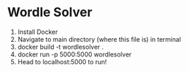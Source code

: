 # Wordle Solver
1. Install Docker
2. Navigate to main directory (where this file is) in terminal
3. docker build -t wordlesolver .
4. docker run -p 5000:5000 wordlesolver
5. Head to localhost:5000 to run!
